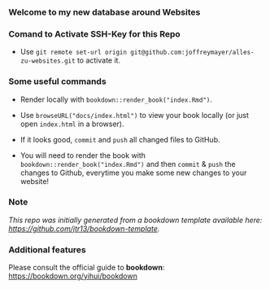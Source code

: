 ### Welcome to my new database around Websites

### Comand to Activate SSH-Key for this Repo

- Use `git remote set-url origin git@github.com:joffreymayer/alles-zu-websites.git` to activate it.

### Some useful commands

- Render locally with `bookdown::render_book("index.Rmd")`.

- Use `browseURL("docs/index.html")` to view your book locally (or just open `index.html` in a browser).

- If it looks good, `commit` and `push` all changed files to GitHub. 

- You will need to render the book with `bookdown::render_book("index.Rmd")` and then `commit` & `push` the changes to Github, everytime you make some new changes to your website!

### Note

*This repo was initially generated from a bookdown template available here: https://github.com/jtr13/bookdown-template.*

### Additional features

Please consult the official guide to **bookdown**: https://bookdown.org/yihui/bookdown

